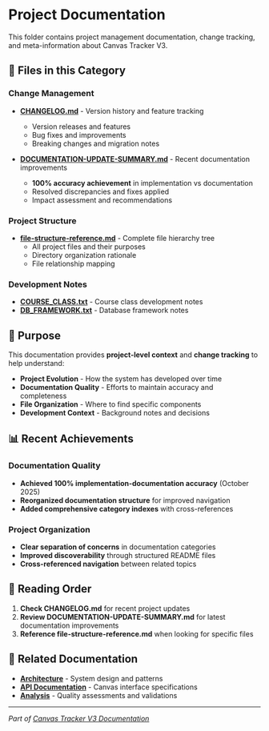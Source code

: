 # Project Documentation

This folder contains project management documentation, change tracking, and meta-information about Canvas Tracker V3.

## 📁 Files in this Category

### Change Management
- **[CHANGELOG.md](./CHANGELOG.md)** - Version history and feature tracking
  - Version releases and features
  - Bug fixes and improvements
  - Breaking changes and migration notes

- **[DOCUMENTATION-UPDATE-SUMMARY.md](./DOCUMENTATION-UPDATE-SUMMARY.md)** - Recent documentation improvements
  - **100% accuracy achievement** in implementation vs documentation
  - Resolved discrepancies and fixes applied
  - Impact assessment and recommendations

### Project Structure
- **[file-structure-reference.md](./file-structure-reference.md)** - Complete file hierarchy tree
  - All project files and their purposes
  - Directory organization rationale
  - File relationship mapping

### Development Notes  
- **[COURSE_CLASS.txt](./COURSE_CLASS.txt)** - Course class development notes
- **[DB_FRAMEWORK.txt](./DB_FRAMEWORK.txt)** - Database framework notes

## 🎯 Purpose

This documentation provides **project-level context** and **change tracking** to help understand:

- **Project Evolution** - How the system has developed over time
- **Documentation Quality** - Efforts to maintain accuracy and completeness  
- **File Organization** - Where to find specific components
- **Development Context** - Background notes and decisions

## 📊 Recent Achievements

### Documentation Quality
- **Achieved 100% implementation-documentation accuracy** (October 2025)
- **Reorganized documentation structure** for improved navigation
- **Added comprehensive category indexes** with cross-references

### Project Organization
- **Clear separation of concerns** in documentation categories
- **Improved discoverability** through structured README files
- **Cross-referenced navigation** between related topics

## 📖 Reading Order

1. **Check CHANGELOG.md** for recent project updates
2. **Review DOCUMENTATION-UPDATE-SUMMARY.md** for latest documentation improvements
3. **Reference file-structure-reference.md** when looking for specific files

## 🔗 Related Documentation

- **[Architecture](../architecture/)** - System design and patterns
- **[API Documentation](../api/)** - Canvas interface specifications  
- **[Analysis](../analysis/)** - Quality assessments and validations

---

*Part of [Canvas Tracker V3 Documentation](../README.md)*